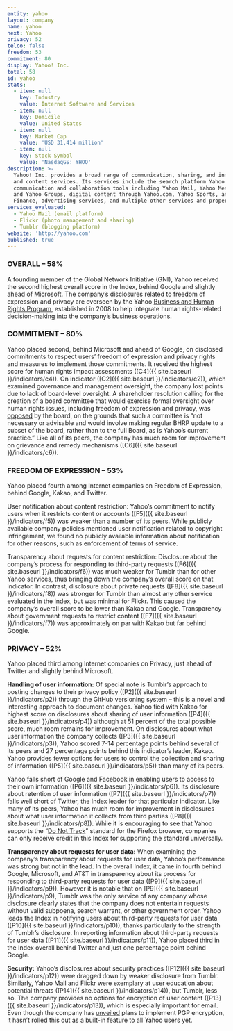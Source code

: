 ```yaml
---
entity: yahoo
layout: company
name: yahoo
next: Yahoo
privacy: 52
telco: false
freedom: 53
commitment: 80
display: Yahoo! Inc.
total: 58
id: yahoo
stats:
  - item: null
    key: Industry
    value: Internet Software and Services
  - item: null
    key: Domicile
    value: United States
  - item: null
    key: Market Cap
    value: 'USD 31,414 million'
  - item: null
    key: Stock Symbol
    value: 'NasdaqGS: YHOO'
description: >-
  Yahoo! Inc. provides a broad range of communication, sharing, and information
  and content services. Its services include the search platform Yahoo Search,
  communication and collaboration tools including Yahoo Mail, Yahoo Messenger,
  and Yahoo Groups, digital content through Yahoo.com, Yahoo Sports, and Yahoo
  Finance, advertising services, and multiple other services and properties.
services_evaluated:
  - Yahoo Mail (email platform)
  - Flickr (photo management and sharing)
  - Tumblr (blogging platform)
website: 'http://yahoo.com'
published: true
---
```


### OVERALL – 58%

A founding member of the Global Network Initiative (GNI), Yahoo received the second highest overall score in the Index, behind Google and slightly ahead of Microsoft. The company’s disclosures related to freedom of expression and privacy are overseen by the Yahoo [Business and Human Rights Program](http://yahoobhrp.tumblr.com/post/75544734087/yahoo-business-human-rights-program-yahoo), established in 2008 to help integrate human rights-related decision-making into the company’s business operations.


### COMMITMENT – 80%

Yahoo placed second, behind Microsoft and ahead of Google, on disclosed commitments to respect users’ freedom of expression and privacy rights and measures to implement those commitments. It received the highest score for human rights impact assessments ([C4]({{ site.baseurl }}/indicators/c4)). On indicator ([C2]({{ site.baseurl }}/indicators/c2)), which examined governance and management oversight, the company lost points due to lack of board-level oversight. A shareholder resolution calling for the creation of a board committee that would exercise formal oversight over human rights issues, including freedom of expression and privacy, was [opposed](https://www.sec.gov/Archives/edgar/data/1011006/000119312514172132/d710905ddef14a.htm#toc710905_20) by the board, on the grounds that such a committee is “not necessary or advisable and would involve making regular BHRP update to a subset of the board, rather than to the full Board, as is Yahoo’s current practice.” Like all of its peers, the company has much room for improvement on grievance and remedy mechanisms ([C6]({{ site.baseurl }}/indicators/c6)).


### FREEDOM OF EXPRESSION – 53%

Yahoo placed fourth among Internet companies on Freedom of Expression, behind Google, Kakao, and Twitter.

User notification about content restriction: Yahoo’s commitment to notify users when it restricts content or accounts ([F5]({{ site.baseurl }}/indicators/f5)) was weaker than a number of its peers. While publicly available company policies mentioned user notification related to copyright infringement, we found no publicly available information about notification for other reasons, such as enforcement of terms of service.

Transparency about requests for content restriction: Disclosure about the company’s process for responding to third-party requests ([F6]({{ site.baseurl }}/indicators/f6)) was much weaker for Tumblr than for other Yahoo services, thus bringing down the company’s overall score on that indicator. In contrast, disclosure about private requests ([F8]({{ site.baseurl }}/indicators/f8)) was stronger for Tumblr than almost any other service evaluated in the Index, but was minimal for Flickr. This caused the company’s overall score to be lower than Kakao and Google. Transparency about government requests to restrict content ([F7]({{ site.baseurl }}/indicators/f7)) was approximately on par with Kakao but far behind Google.


### PRIVACY – 52%

Yahoo placed third among Internet companies on Privacy, just ahead of Twitter and slightly behind Microsoft.

**Handling of user information:** Of special note is Tumblr’s approach to posting changes to their privacy policy ([P2]({{ site.baseurl }}/indicators/p2)) through the GitHub versioning system – this is a novel and interesting approach to document changes. Yahoo tied with Kakao for highest score on disclosures about sharing of user information ([P4]({{ site.baseurl }}/indicators/p4)) although at 51 percent of the total possible score, much room remains for improvement. On disclosures about what user information the company collects ([P3]({{ site.baseurl }}/indicators/p3)), Yahoo scored 7-14 percentage points behind several of its peers and 27 percentage points behind this indicator’s leader, Kakao. Yahoo provides fewer options for users to control the collection and sharing of information ([P5]({{ site.baseurl }}/indicators/p5)) than many of its peers.

Yahoo falls short of Google and Facebook in enabling users to access to their own information ([P6]({{ site.baseurl }}/indicators/p6)). Its disclosure about retention of user information ([P7]({{ site.baseurl }}/indicators/p7)) falls well short of Twitter, the Index leader for that particular indicator. Like many of its peers, Yahoo has much room for improvement in disclosures about what user information it collects from third parties ([P8]({{ site.baseurl }}/indicators/p8)). While it is encouraging to see that Yahoo supports the “[Do Not Track](http://donottrack.us/)” standard for the Firefox browser, companies can only receive credit in this Index for supporting the standard universally.

**Transparency about requests for user data:** When examining the company’s transparency about requests for user data, Yahoo’s performance was strong but not in the lead. In the overall Index, it came in fourth behind Google, Microsoft, and AT&T in transparency about its process for responding to third-party requests for user data ([P9]({{ site.baseurl }}/indicators/p9)). However it is notable that on [P9]({{ site.baseurl }}/indicators/p9), Tumblr was the only service of any company whose disclosure clearly states that the company does not entertain requests without valid subpoena, search warrant, or other government order. Yahoo leads the Index in notifying users about third-party requests for user data ([P10]({{ site.baseurl }}/indicators/p10)), thanks particularly to the strength of Tumblr’s disclosure. In reporting information about third-party requests for user data ([P11]({{ site.baseurl }}/indicators/p11)), Yahoo placed third in the Index overall behind Twitter and just one percentage point behind Google.

**Security:** Yahoo’s disclosures about security practices ([P12]({{ site.baseurl }}/indicators/p12)) were dragged down by weaker disclosure from Tumblr. Similarly, Yahoo Mail and Flickr were exemplary at user education about potential threats ([P14]({{ site.baseurl }}/indicators/p14)), but Tumblr, less so. The company provides no options for encryption of user content ([P13]({{ site.baseurl }}/indicators/p13)), which is especially important for email. Even though the company has [unveiled](http://yahoo.tumblr.com/post/113708033335/user-focused-security-end-to-end-encryption) plans to implement PGP encryption, it hasn’t rolled this out as a built-in feature to all Yahoo users yet.
